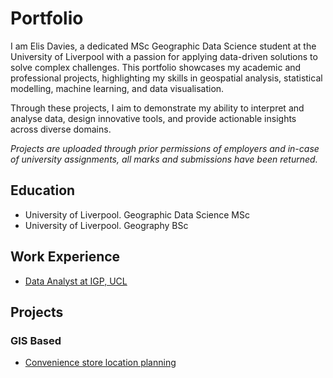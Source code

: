 # Portfolio
I am Elis Davies, a dedicated MSc Geographic Data Science student at the University of Liverpool with a passion for applying data-driven solutions to solve complex challenges. This portfolio showcases my academic and professional projects, highlighting my skills in geospatial analysis, statistical modelling, machine learning, and data visualisation.

Through these projects, I aim to demonstrate my ability to interpret and analyse data, design innovative tools, and provide actionable insights across diverse domains.

*Projects are uploaded through prior permissions of employers and in-case of university assignments, all marks and submissions have been returned.*

## Education
- University of Liverpool. Geographic Data Science MSc
- University of Liverpool. Geography BSc

## Work Experience
- [Data Analyst at IGP, UCL](https://github.com/ElisJD/elisjd.github.io/blob/main/Internship%20Overview.pdf)

## Projects
### GIS Based
- [Convenience store location planning](https://github.com/ElisJD/elisjd.github.io/blob/main/GIS/ASDA%20Express%20Location%20Planning.pdf)
